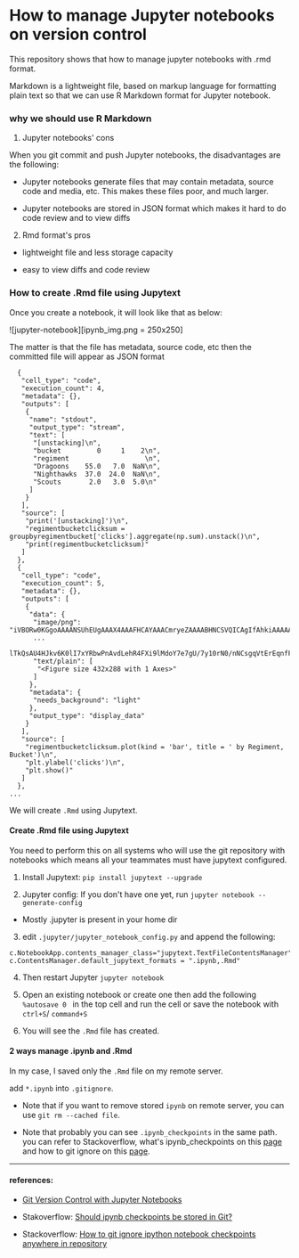 # How to manage Jupyter notebooks on version control

This repository shows that how to manage jupyter notebooks with .rmd format.

Markdown is a lightweight file, based on markup language for formatting plain text so that we can use R Markdown format for Jupyter notebook.

### why we should use R Markdown

1. Jupyter notebooks' cons

When you git commit and push Jupyter notebooks, the disadvantages are the following:

- Jupyter notebooks generate files that may contain metadata, source code and media, etc. This makes these files poor, and much larger.

- Jupyter notebooks are stored in JSON format which makes it hard to do code review and to view diffs

2. Rmd format's pros

- lightweight file and less storage capacity

- easy to view diffs and code review

### How to create .Rmd file using Jupytext

Once you create a notebook, it will look like that as below:

![jupyter-notebook][ipynb_img.png = 250x250]

The matter is that the file has metadata, source code, etc then the committed file will appear as JSON format
```
  {
   "cell_type": "code",
   "execution_count": 4,
   "metadata": {},
   "outputs": [
    {
     "name": "stdout",
     "output_type": "stream",
     "text": [
      "[unstacking]\n",
      "bucket         0     1    2\n",
      "regiment                   \n",
      "Dragoons    55.0   7.0  NaN\n",
      "Nighthawks  37.0  24.0  NaN\n",
      "Scouts       2.0   3.0  5.0\n"
     ]
    }
   ],
   "source": [
    "print('[unstacking]')\n",
    "regimentbucketclicksum = groupbyregimentbucket['clicks'].aggregate(np.sum).unstack()\n",
    "print(regimentbucketclicksum)"
   ]
  },
  {
   "cell_type": "code",
   "execution_count": 5,
   "metadata": {},
   "outputs": [
    {
     "data": {
      "image/png": "iVBORw0KGgoAAAANSUhEUgAAAX4AAAFHCAYAAACmryeZAAAABHNCSVQICAgIfAhkiAAAAAlwSFlzAAALEgAACxIB0t1+/AAAADh0RVh0U29mdHdhcmUAbWF0cGxvdGxpYiB2ZXJzaW9uMy4xLjEsIGh0dHA6Ly9tYXRwbG90bGliLm9yZy8QZhcZAAAgAElEQVR4nO3de5hVZf3A7wQEQ9GxBrgdmCPdLsjgIURcVNErImIp4A7gOMK2rozIp5M9/0VMLSNY7flgvR9eJPk/fxmMd9PSOoDfAr4fEQsj4jVEfH79TfRj4BDgQML/gB/
      ...
      lTkQsAU4HJkv6K0lI7xYRbwPnAvdLehR4FXi9lMdoY7e7gU/7y10rN0/nNCsgqVtErEqnfF4HzI+Iq7Ouy6yU3OM3W9/nJM0GngV6kMzyMdukuMdvZpYz7vGbmeWMg9/MLGcc/GZmOePgNzPLGQe/mVnOOPjNzHLmfwHVe+j5TU85VwAAAABJRU5ErkJggg==\n",
      "text/plain": [
       "<Figure size 432x288 with 1 Axes>"
      ]
     },
     "metadata": {
      "needs_background": "light"
     },
     "output_type": "display_data"
    }
   ],
   "source": [
    "regimentbucketclicksum.plot(kind = 'bar', title = ' by Regiment, Bucket')\n",
    "plt.ylabel('clicks')\n",
    "plt.show()"
   ]
  },
...
```

We will create `.Rmd` using Jupytext.

#### Create .Rmd file using Jupytext

You need to perform this on all systems who will use the git repository with notebooks which means all your teammates must have jupytext configured.

1. Install Jupytext: `pip install jupytext --upgrade`

2. Jupyter config: If you don't have one yet, run `jupyter notebook --generate-config`

  - Mostly .jupyter is present in your home dir

3. edit `.jupyter/jupyter_notebook_config.py` and append the following:

```
c.NotebookApp.contents_manager_class="jupytext.TextFileContentsManager"
c.ContentsManager.default_jupytext_formats = ".ipynb,.Rmd"
```

4. Then restart Jupyter `jupyter notebook`

5. Open an existing notebook or create one then add the following `%autosave 0
` in the top cell and run the cell or save the notebook with `ctrl+S`/ `command+S`

6. You will see the `.Rmd` file has created.

#### 2 ways manage .ipynb and .Rmd

In my case, I saved only the `.Rmd` file on my remote server.

add `*.ipynb` into `.gitignore`.

- Note that if you want to remove stored `ipynb` on remote server, you can use `git rm --cached file`.

- Note that probably you can see `.ipynb_checkpoints` in the same path. you can refer to Stackoverflow, what's ipynb_checkpoints on this [page](https://stackoverflow.com/questions/36306017/should-ipynb-checkpoints-be-stored-in-git/39997938) and how to git ignore on this [page](https://stackoverflow.com/questions/35916658/how-to-git-ignore-ipython-notebook-checkpoints-anywhere-in-repository).

---

#### references:

- [Git Version Control with Jupyter Notebooks](https://towardsdatascience.com/version-control-with-jupyter-notebooks-f096f4d7035a)

- Stakoverflow: [Should ipynb checkpoints be stored in Git?](https://stackoverflow.com/questions/36306017/should-ipynb-checkpoints-be-stored-in-git/39997938)

- Stackoverflow: [How to git ignore ipython notebook checkpoints anywhere in repository](https://stackoverflow.com/questions/35916658/how-to-git-ignore-ipython-notebook-checkpoints-anywhere-in-repository)
